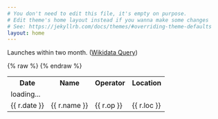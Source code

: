 ```yaml
---
# You don't need to edit this file, it's empty on purpose.
# Edit theme's home layout instead if you wanna make some changes
# See: https://jekyllrb.com/docs/themes/#overriding-theme-defaults
layout: home
---
```

Launches within two month. ([Wikidata Query](https://query.wikidata.org/#SELECT%20%3Fo%20%3Fs%20%3FsLabel%20%3FpLabel%20WHERE%20%7B%0A%20%20%3Fs%20wdt%3AP619%20%3Fo%20.%0A%20OPTIONAL%7B%0A%20%20%20%3Fs%20wdt%3AP1427%20%3Fp%20.%0A%20%7D%0A%20SERVICE%20wikibase%3Alabel%20%7B%20bd%3AserviceParam%20wikibase%3Alanguage%20%22%5BAUTO_SELECT%5D%2Cen%22.%20%7D%0A%7D%0AORDER%20BY%20DESC%28%3Fo%29%0A))

<table id="launches">
 <tr><th>Date</th><th>Name</th><th>Operator</th><th>Location</th></tr>
 {% raw %}
 <tr v-if="results.length == 0">
   <td colspan="4">loading...</td>
 </tr>
 <tr v-for="r in results">
   <td>{{ r.date }}</td>
   <td><a v-bind:href="r.url">{{ r.name }}</a></td>
   <td>{{ r.op }}</td>
   <td>{{ r.loc }}</td>
 </tr>
 {% endraw %}
</table>

<script type="text/javascript" src="https://cdn.jsdelivr.net/npm/vue"></script>
<script type="text/javascript">

var app = new Vue({
	el: "#launches",
	data: {
		results: []
	}
})

// https://www.wikidata.org/wiki/Wikidata:SPARQL_query_service/queries
// https://query.wikidata.org/#SELECT%20%3Fo%20%3Fs%20%3FsLabel%20%3FpLabel%20WHERE%20%7B%0A%20%20%3Fs%20wdt%3AP619%20%3Fo%20.%0A%20OPTIONAL%7B%0A%20%20%20%3Fs%20wdt%3AP1427%20%3Fp%20.%0A%20%7D%0A%20SERVICE%20wikibase%3Alabel%20%7B%20bd%3AserviceParam%20wikibase%3Alanguage%20%22ja%2Cen%22.%20%7D%0A%7D%0AORDER%20BY%20DESC%28%3Fo%29%0ALIMIT%2010

// NASA
//  https://www.nasa.gov/launchschedule/
//  results : https://www.nasa.gov/subject/7451/launches/
// JAXA
//  http://fanfun.jaxa.jp/faq/detail/290.html

// http://negi-magnet.hatenablog.com/entry/2014/01/13/132406

var dtend = new Date();
dtend.setMonth(dtend.getMonth() + 2);

var query = `
SELECT ?o ?s ?sLabel ?name ?opLabel ?ctLabel ?pLabel WHERE {
  ?s wdt:P619 ?o .
 OPTIONAL{ ?s wdt:P1427 ?p . }
 OPTIONAL{ ?s wdt:P137 ?op . }
 OPTIONAL{ ?s wdt:P1079 ?ct . }
 FILTER (?o < "${ dtend.toISOString() }"^^xsd:dateTime )
 SERVICE wikibase:label { bd:serviceParam wikibase:language "${navigator.language},en". }
}
ORDER BY DESC(?o)
LIMIT 10
`;
fetch("https://query.wikidata.org/sparql?query="+encodeURIComponent(query), {
	headers: {
		accept: 'application/json'
	}
}).then(
	resp => {
		if(resp.ok){
			resp.json().then(
				data => {
					var labels = data.results.bindings.map(r=>{
						var d = {
							name: r.sLabel.value,
							url: r.s.value,
						};
						try{
							d.date = new Date(Date.parse(r.o.value)).toLocaleDateString();
						}catch(e){
							console.log(e);
							d.date = r.o.value;
						}
						if (r.pLabel){
							d.loc = r.pLabel.value;
						}
						if (r.opLabel){
							d.op = r.opLabel.value;
						} else if (r.ctLabel){
							d.op = r.ctLabel.value;
						}
						return d;
					})
					Vue.set(app, "results", labels);
				}
			);
		}
	}
);
</script>
